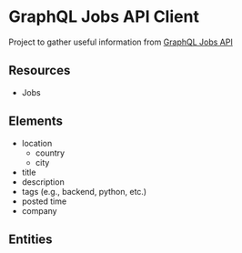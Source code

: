 # GraphQL Jobs API Client

Project to gather useful information from [GraphQL Jobs API](https://graphql.jobs/docs/api/)

## Resources
 - Jobs

## Elements
 - location
    - country
    - city
 - title
 - description
 - tags (e.g., backend, python, etc.)
 - posted time
 - company

## Entities
